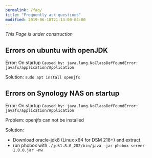 ```yaml
---
permalink: /faq/
title: "Frequently ask questions"
modified: 2019-06-18T21:13:00-04:00
---
```


_This Page is under construction_

## Errors on ubuntu with openJDK

Error: On startup `Caused by: java.lang.NoClassDefFoundError: javafx/application/Application`

Solution: `sudo apt install openjfx`

## Errors on Synology NAS on startup

Error: On startup `Caused by: java.lang.NoClassDefFoundError: javafx/application/Application`

Problem: openjfx can not be installed

Solution: 
 * Download oracle-jdk8 (Linux x64 for DSM 218+) and extract
 * run phobox with `./jdk1.8.0_202/bin/java -jar phobox-server-1.0.0.jar -nw`

